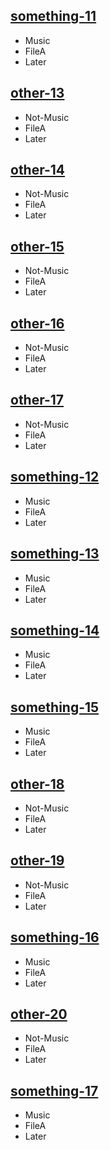 




## [something-11](something-11-url)
- Music
- FileA
- Later




## [other-13](other-13-url)
- Not-Music
- FileA
- Later




## [other-14](other-14-url)
- Not-Music
- FileA
- Later




## [other-15](other-15-url)
- Not-Music
- FileA
- Later




## [other-16](other-16-url)
- Not-Music
- FileA
- Later




## [other-17](other-17-url)
- Not-Music
- FileA
- Later




## [something-12](something-12-url)
- Music
- FileA
- Later




## [something-13](something-13-url)
- Music
- FileA
- Later




## [something-14](something-14-url)
- Music
- FileA
- Later




## [something-15](something-15-url)
- Music
- FileA
- Later




## [other-18](other-18-url)
- Not-Music
- FileA
- Later




## [other-19](other-19-url)
- Not-Music
- FileA
- Later




## [something-16](something-16-url)
- Music
- FileA
- Later




## [other-20](other-20-url)
- Not-Music
- FileA
- Later




## [something-17](something-17-url)
- Music
- FileA
- Later